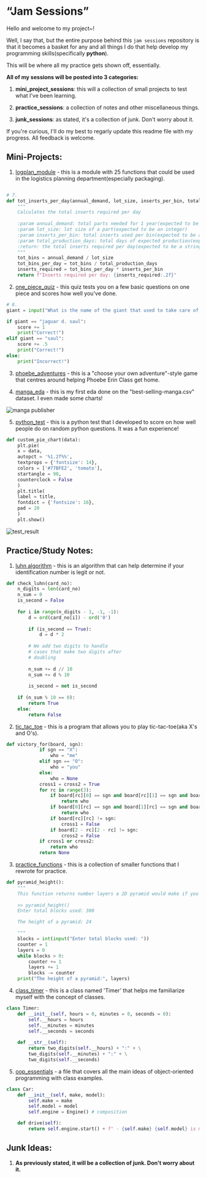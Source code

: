 # “Jam Sessions”

Hello and welcome to my project~!

Well, I say that, but the entire purpose behind this `jam sessions` repository is that it becomes a basket for any and all things I do that help develop my programming skills(specifically __python__). 

This will be where all my practice gets shown off, essentially.

__All of my sessions will be posted into 3 categories:__

1. **mini_project_sessions**: this will a collection of small projects to test what I've been learning.

2. **practice_sessions**: a collection of notes and other miscellaneous things.

3. **junk_sessions**: as stated, it's a collection of junk. Don't worry about it.

If you're curious, I'll do my best to regarly update this readme file with my progress. All feedback is welcome.

## Mini-Projects:

1. [logplan_module](1_mini_project_sessions/1_logplan_module) - this is a module with 25 functions that could be used in the logistics planning department(especially packaging).

```python

# 7.
def tot_inserts_per_day(annual_demand, lot_size, inserts_per_bin, total_production_days = 365):
    """
    Calculates the total inserts required per day
    
    :param annual_demand: total parts needed for 1 year(expected to be an integer)
    :param lot_size: lot size of a part(expected to be an integer)
    :param inserts_per_bin: total inserts used per bin(expected to be an integer)
    :param total_production_days: total days of expected production(expected to be an integer)
    :return: the total inserts required per day(expected to be a string)
    """
    tot_bins = annual_demand / lot_size
    tot_bins_per_day = tot_bins / total_production_days
    inserts_required = tot_bins_per_day * inserts_per_bin
    return f"Inserts required per day: {inserts_required:.2f}"

```

2. [one_piece_quiz](1_mini_project_sessions/2_one_piece_quiz) - this quiz tests you on a few basic questions on one piece and scores how well you've done.

```python
# 8. 
giant = input("What is the name of the giant that used to take care of Nico Robin? ").lower()

if giant == "jaguar d. saul":
    score += 1
    print("Correct!")
elif giant == "saul":
    score += .5
    print("Correct!")
else:
    print("Incorrect!")
```

3. [phoebe_adventures](1_mini_project_sessions/3_phoebe_adventures) - this is a "choose your own adventure"-style game that centres around helping Phoebe Erin Class get home.

4. [manga_eda](1_mini_project_sessions/4_manga_eda) - this is my first eda done on the "best-selling-manga.csv" dataset. I even made some charts!

![manga publisher](1_mini_project_sessions/4_manga_eda/assets/Publisher_chart.png)

5. [python_test](1_mini_project_sessions/5_python_test) - this is a python test that I developed to score on how well people do on random python questions. It was a fun experience!

```python
def custom_pie_chart(data):
    plt.pie(
    x = data,
    autopct = '%1.2f%%',
    textprops = {'fontsize': 14},
    colors = ['#77BFE2', 'tomato'],
    startangle = 90,
    counterclock = False
    )
    plt.title(
    label = title,
    fontdict = {'fontsize': 16},
    pad = 20
    )
    plt.show()
```
![test_result](1_mini_project_sessions/5_python_test/assets/test_file.jpg)

## Practice/Study Notes:

1. [luhn algorithm](2_practice_sessions/luhn_algorithm.py) - this is an algorithm that can help determine if your identification number is legit or not.

```python
def check_luhn(card_no):
    n_digits = len(card_no)
    n_sum = 0
    is_second = False
    
    for i in range(n_digits - 1, -1, -1):
        d = ord(card_no[i]) - ord('0')
        
        if (is_second == True):
            d = d * 2
            
        # We add two digits to handle
        # cases that make two digits after
        # doubling
        
        n_sum += d // 10
        n_sum += d % 10
        
        is_second = not is_second
        
    if (n_sum % 10 == 0):
        return True
    else:
        return False
```
2. [tic_tac_toe](2_practice_sessions/tic_tac_toe.py) - this is a program that allows you to play tic-tac-toe(aka X's and O's).

```python
def victory_for(board, sgn):
            if sgn == "X":
                who = "me"
            elif sgn == "O":
                who = "you"
            else:
                who = None
            cross1 = cross2 = True
            for rc in range(3):
                if board[rc][0] == sgn and board[rc][1] == sgn and board[rc][2] == sgn:
                    return who
                if board[0][rc] == sgn and board[1][rc] == sgn and board[2][rc] == sgn:
                    return who
                if board[rc][rc] != sgn:
                    cross1 = False
                if board[2 - rc][2 - rc] != sgn:
                    cross2 = False
            if cross1 or cross2:
                return who
            return None
```

3. [practice_functions](2_practice_sessions/practice_functions.py) - this is a collection of smaller functions that I rewrote for practice.

```python
def pyramid_height():
    """
    This function returns number layers a 2D pyramid would make if you input the total blocks used.
    
    >> pyramid_height()
    Enter total blocks used: 300

    The height of a pyramid: 24

    """
    blocks = int(input("Enter total blocks used: "))
    counter = 1
    layers = 0
    while blocks > 0:
        counter += 1
        layers += 1
        blocks -= counter
    print("The height of a pyramid:", layers)

```

4. [class_timer](2_practice_sessions/class_timer.py) - this is a class named 'Timer' that helps me familiarize myself with the concept of classes.

```python
class Timer:
    def __init__(self, hours = 0, minutes = 0, seconds = 0):
        self.__hours = hours
        self.__minutes = minutes
        self.__seconds = seconds
        
    def __str__(self):
        return two_digits(self.__hours) + ":" + \
        two_digits(self.__minutes) + ":" + \
        two_digits(self.__seconds)
```
5. [oop_essentials](2_practice_sessions/oop_essentials.py) - a file that covers all the main ideas of object-oriented programming with class examples.

```python
class Car:
    def __init__(self, make, model):
        self.make = make
        self.model = model
        self.engine = Engine() # composition

    def drive(self):
        return self.engine.start() + f" - {self.make} {self.model} is moving."

```

## Junk Ideas:

1. __As previously stated, it will be a collection of junk. Don't worry about it.__
